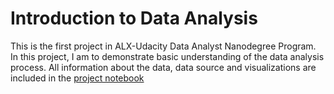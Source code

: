 # Introduction to Data Analysis
This is the first project in ALX-Udacity Data Analyst Nanodegree Program. In this project, I am to demonstrate basic understanding of the data analysis process. All information about the data, data source and visualizations are included in the [project notebook](https://github.com/Oyebamiji-Micheal/ALX-data-analyst-nanodegree-program/blob/master/Project%20one/medical-appointments-analysis.ipynb) 
